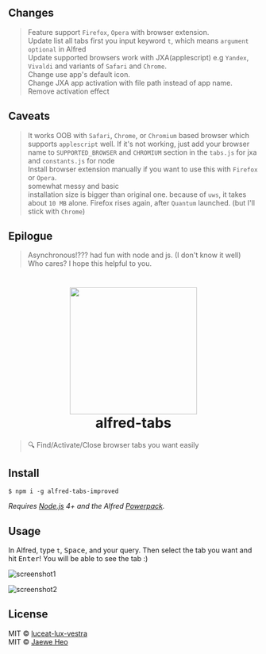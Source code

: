 ## Changes

> Feature support `Firefox`, `Opera` with browser extension.  
> Update list all tabs first you input keyword `t`, which means `argument optional` in Alfred  
> Update supported browsers work with JXA(applescript) e.g `Yandex`, `Vivaldi` and variants of `Safari` and `Chrome`.  
> Change use app's default icon.  
> Change JXA app activation with file path instead of app name.  
> Remove activation effect

## Caveats
> It works OOB with `Safari`, `Chrome`, or `Chromium` based browser which supports `applescript` well. If it's not working, just add your browser name to `SUPPORTED_BROWSER` and `CHROMIUM` section in the `tabs.js` for jxa and `constants.js` for node  
> Install browser extension manually if you want to use this with `Firefox` or `Opera`.  
> somewhat messy and basic  
> installation size is bigger than original one. because of `uws`, it takes about `10 MB` alone.
> Firefox rises again, after `Quantum` launched. (but I'll stick with `Chrome`)

## Epilogue
> Asynchronous!??? had fun with node and js. (I don't know it well)  
> Who cares? I hope this helpful to you.  

# <div align="center"><img src="./icon.png" width=256><br>alfred-tabs</div>

> :mag: Find/Activate/Close browser tabs you want easily


## Install

```
$ npm i -g alfred-tabs-improved
```

*Requires [Node.js](https://nodejs.org) 4+ and the Alfred [Powerpack](https://www.alfredapp.com/powerpack/).*


## Usage

In Alfred, type `t`, <kbd>Space</kbd>, and your query.
Then select the tab you want and hit <kbd>Enter</kbd>!
You will be able to see the tab :)

![screenshot1](https://cloud.githubusercontent.com/assets/1744446/21936734/9bb8e4dc-d9f5-11e6-8dc2-5773a82b6228.png)

![screenshot2](https://cloud.githubusercontent.com/assets/1744446/21936735/9bf65812-d9f5-11e6-803b-17e4e6bbbc8b.png)


## License
MIT © [luceat-lux-vestra](https://learnbydoing.ml/)  
MIT © [Jaewe Heo](http://importre.com)

